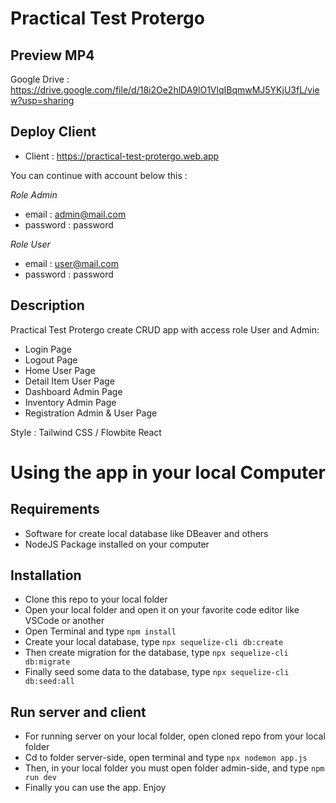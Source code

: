 # Practical Test Protergo

## Preview MP4

Google Drive : https://drive.google.com/file/d/18i2Oe2hlDA9lO1VlqIBqmwMJ5YKjU3fL/view?usp=sharing

## Deploy Client

- Client : https://practical-test-protergo.web.app

You can continue with account below this :

_Role Admin_

- email : admin@mail.com
- password : password

_Role User_

- email : user@mail.com
- password : password

## Description

Practical Test Protergo create CRUD app with access role User and Admin:

- Login Page
- Logout Page
- Home User Page
- Detail Item User Page
- Dashboard Admin Page
- Inventory Admin Page
- Registration Admin & User Page

Style : Tailwind CSS / Flowbite React

# Using the app in your local Computer

## Requirements

- Software for create local database like DBeaver and others
- NodeJS Package installed on your computer

## Installation

- Clone this repo to your local folder
- Open your local folder and open it on your favorite code editor like VSCode or another
- Open Terminal and type `npm install`
- Create your local database, type `npx sequelize-cli db:create`
- Then create migration for the database, type `npx sequelize-cli db:migrate`
- Finally seed some data to the database, type `npx sequelize-cli db:seed:all`

## Run server and client

- For running server on your local folder, open cloned repo from your local folder
- Cd to folder server-side, open terminal and type `npx nodemon app.js`
- Then, in your local folder you must open folder admin-side, and type `npm run dev`
- Finally you can use the app. Enjoy
